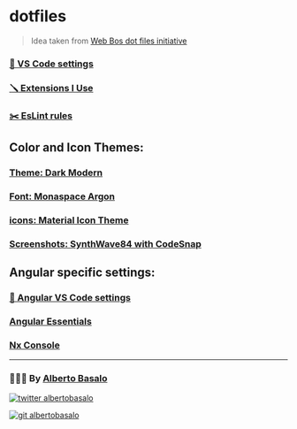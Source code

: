 # dotfiles

> Idea taken from [Web Bos dot files initiative](https://github.com/wesbos/dotfiles)

### [🧰 VS Code settings](https://github.com/AlbertoBasalo/dotfiles/blob/main/settings.json)

### [🪛 Extensions I Use](https://github.com/AlbertoBasalo/dotfiles/blob/main/extensions-i-use.md)

### [✂️ EsLint rules](https://github.com/AlbertoBasalo/dotfiles/blob/main/eslint.json)

## Color and Icon Themes:

### [Theme: Dark Modern]()

### [Font: Monaspace Argon](https://github.com/githubnext/monaspace)

### [icons: Material Icon Theme](https://marketplace.visualstudio.com/items?itemName=PKief.material-icon-theme)

### [Screenshots: SynthWave84 with CodeSnap](https://marketplace.visualstudio.com/items?itemName=RobbOwen.synthwave-vscode)

## Angular specific settings:

### [🧰 Angular VS Code settings](https://github.com/AlbertoBasalo/dotfiles/blob/main/angular-settings.json)

### [Angular Essentials](https://marketplace.visualstudio.com/items?itemName=johnpapa.angular-essentials)

### [Nx Console](https://marketplace.visualstudio.com/items?itemName=nrwl.angular-console)

---

<footer>
  <h3>🧑🏼‍💻 By <a href="https://albertobasalo.dev" target="blank">Alberto Basalo</a> </h3>
  <p>
    <a href="https://twitter.com/albertobasalo" target="blank">
      <img src="https://img.shields.io/twitter/follow/albertobasalo?logo=twitter&style=for-the-badge" alt="twitter albertobasalo" />
    </a>
  </p>
  <p>
    <a href="https://github.com/albertobasalo" target="blank">
      <img 
        src="https://img.shields.io/github/followers/albertobasalo?logo=github&label=profile albertobasalo&style=for-the-badge" alt="git albertobasalo" />
    </a>
  </p>
</footer>

